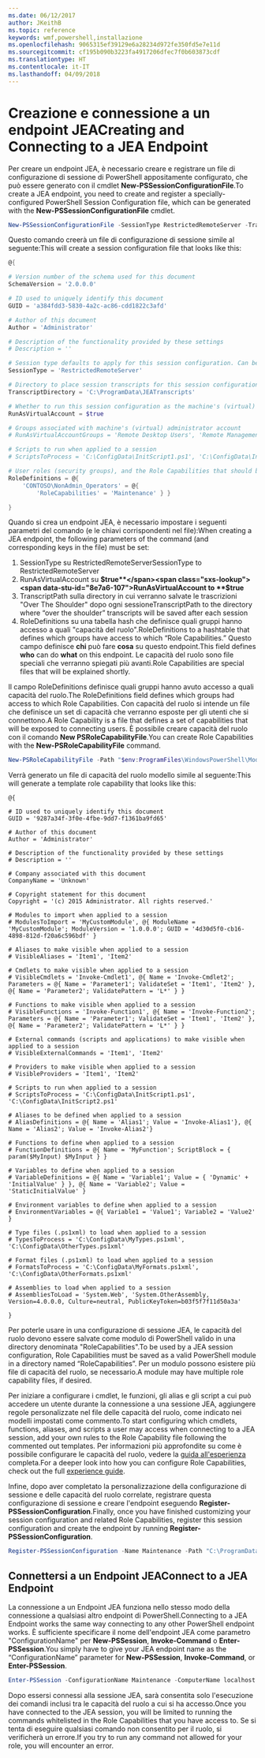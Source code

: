 ```yaml
---
ms.date: 06/12/2017
author: JKeithB
ms.topic: reference
keywords: wmf,powershell,installazione
ms.openlocfilehash: 9065315ef39129e6a28234d972fe350fd5e7e11d
ms.sourcegitcommit: cf195b090b3223fa4917206dfec7f0b603873cdf
ms.translationtype: HT
ms.contentlocale: it-IT
ms.lasthandoff: 04/09/2018
---
```

# <a name="creating-and-connecting-to-a-jea-endpoint"></a><span data-ttu-id="8e7a6-102">Creazione e connessione a un endpoint JEA</span><span class="sxs-lookup"><span data-stu-id="8e7a6-102">Creating and Connecting to a JEA Endpoint</span></span>
<span data-ttu-id="8e7a6-103">Per creare un endpoint JEA, è necessario creare e registrare un file di configurazione di sessione di PowerShell appositamente configurato, che può essere generato con il cmdlet **New-PSSessionConfigurationFile**.</span><span class="sxs-lookup"><span data-stu-id="8e7a6-103">To create a JEA endpoint, you need to create and register a specially-configured PowerShell Session Configuration file, which can be generated with the **New-PSSessionConfigurationFile** cmdlet.</span></span>

```powershell
New-PSSessionConfigurationFile -SessionType RestrictedRemoteServer -TranscriptDirectory "C:\ProgramData\JEATranscripts" -RunAsVirtualAccount -RoleDefinitions @{ 'CONTOSO\NonAdmin_Operators' = @{ RoleCapabilities = 'Maintenance' }} -Path "$env:ProgramData\JEAConfiguration\Demo.pssc"
```

<span data-ttu-id="8e7a6-104">Questo comando creerà un file di configurazione di sessione simile al seguente:</span><span class="sxs-lookup"><span data-stu-id="8e7a6-104">This will create a session configuration file that looks like this:</span></span>
```powershell
@{

# Version number of the schema used for this document
SchemaVersion = '2.0.0.0'

# ID used to uniquely identify this document
GUID = 'a384fdd3-5830-4a2c-ac86-cdd1822c3afd'

# Author of this document
Author = 'Administrator'

# Description of the functionality provided by these settings
# Description = ''

# Session type defaults to apply for this session configuration. Can be 'RestrictedRemoteServer' (recommended), 'Empty', or 'Default'
SessionType = 'RestrictedRemoteServer'

# Directory to place session transcripts for this session configuration
TranscriptDirectory = 'C:\ProgramData\JEATranscripts'

# Whether to run this session configuration as the machine's (virtual) administrator account
RunAsVirtualAccount = $true

# Groups associated with machine's (virtual) administrator account
# RunAsVirtualAccountGroups = 'Remote Desktop Users', 'Remote Management Users'

# Scripts to run when applied to a session
# ScriptsToProcess = 'C:\ConfigData\InitScript1.ps1', 'C:\ConfigData\InitScript2.ps1'

# User roles (security groups), and the Role Capabilities that should be applied to them when applied to a session
RoleDefinitions = @{
    'CONTOSO\NonAdmin_Operators' = @{
        'RoleCapabilities' = 'Maintenance' } }

}
```
<span data-ttu-id="8e7a6-105">Quando si crea un endpoint JEA, è necessario impostare i seguenti parametri del comando (e le chiavi corrispondenti nel file):</span><span class="sxs-lookup"><span data-stu-id="8e7a6-105">When creating a JEA endpoint, the following parameters of the command (and corresponding keys in the file) must be set:</span></span>
1.  <span data-ttu-id="8e7a6-106">SessionType su RestrictedRemoteServer</span><span class="sxs-lookup"><span data-stu-id="8e7a6-106">SessionType to RestrictedRemoteServer</span></span>
2.  <span data-ttu-id="8e7a6-107">RunAsVirtualAccount su **$true**</span><span class="sxs-lookup"><span data-stu-id="8e7a6-107">RunAsVirtualAccount to **$true**</span></span>
3.  <span data-ttu-id="8e7a6-108">TranscriptPath sulla directory in cui verranno salvate le trascrizioni "Over The Shoulder" dopo ogni sessione</span><span class="sxs-lookup"><span data-stu-id="8e7a6-108">TranscriptPath to the directory where “over the shoulder” transcripts will be saved after each session</span></span>
4.  <span data-ttu-id="8e7a6-109">RoleDefinitions su una tabella hash che definisce quali gruppi hanno accesso a quali "capacità del ruolo".</span><span class="sxs-lookup"><span data-stu-id="8e7a6-109">RoleDefinitions to a hashtable that defines which groups have access to which “Role Capabilities.”</span></span>  <span data-ttu-id="8e7a6-110">Questo campo definisce **chi** può fare **cosa** su questo endpoint.</span><span class="sxs-lookup"><span data-stu-id="8e7a6-110">This field defines **who** can do **what** on this endpoint.</span></span>   <span data-ttu-id="8e7a6-111">Le capacità del ruolo sono file speciali che verranno spiegati più avanti.</span><span class="sxs-lookup"><span data-stu-id="8e7a6-111">Role Capabilities are special files that will be explained shortly.</span></span>


<span data-ttu-id="8e7a6-112">Il campo RoleDefinitions definisce quali gruppi hanno avuto accesso a quali capacità del ruolo.</span><span class="sxs-lookup"><span data-stu-id="8e7a6-112">The RoleDefinitions field defines which groups had access to which Role Capabilities.</span></span>  <span data-ttu-id="8e7a6-113">Con capacità del ruolo si intende un file che definisce un set di capacità che verranno esposte per gli utenti che si connettono.</span><span class="sxs-lookup"><span data-stu-id="8e7a6-113">A Role Capability is a file that defines a set of capabilities that will be exposed to connecting users.</span></span>  <span data-ttu-id="8e7a6-114">È possibile creare capacità del ruolo con il comando **New PSRoleCapabilityFile**.</span><span class="sxs-lookup"><span data-stu-id="8e7a6-114">You can create Role Capabilities with the **New-PSRoleCapabilityFile** command.</span></span>

```powershell
New-PSRoleCapabilityFile -Path "$env:ProgramFiles\WindowsPowerShell\Modules\DemoModule\RoleCapabilities\Maintenance.psrc"
```

<span data-ttu-id="8e7a6-115">Verrà generato un file di capacità del ruolo modello simile al seguente:</span><span class="sxs-lookup"><span data-stu-id="8e7a6-115">This will generate a template role capability that looks like this:</span></span>
```
@{

# ID used to uniquely identify this document
GUID = '9287a34f-3f0e-4fbe-9dd7-f1361ba9fd65'

# Author of this document
Author = 'Administrator'

# Description of the functionality provided by these settings
# Description = ''

# Company associated with this document
CompanyName = 'Unknown'

# Copyright statement for this document
Copyright = '(c) 2015 Administrator. All rights reserved.'

# Modules to import when applied to a session
# ModulesToImport = 'MyCustomModule', @{ ModuleName = 'MyCustomModule'; ModuleVersion = '1.0.0.0'; GUID = '4d30d5f0-cb16-4898-812d-f20a6c596bdf' }

# Aliases to make visible when applied to a session
# VisibleAliases = 'Item1', 'Item2'

# Cmdlets to make visible when applied to a session
# VisibleCmdlets = 'Invoke-Cmdlet1', @{ Name = 'Invoke-Cmdlet2'; Parameters = @{ Name = 'Parameter1'; ValidateSet = 'Item1', 'Item2' }, @{ Name = 'Parameter2'; ValidatePattern = 'L*' } }

# Functions to make visible when applied to a session
# VisibleFunctions = 'Invoke-Function1', @{ Name = 'Invoke-Function2'; Parameters = @{ Name = 'Parameter1'; ValidateSet = 'Item1', 'Item2' }, @{ Name = 'Parameter2'; ValidatePattern = 'L*' } }

# External commands (scripts and applications) to make visible when applied to a session
# VisibleExternalCommands = 'Item1', 'Item2'

# Providers to make visible when applied to a session
# VisibleProviders = 'Item1', 'Item2'

# Scripts to run when applied to a session
# ScriptsToProcess = 'C:\ConfigData\InitScript1.ps1', 'C:\ConfigData\InitScript2.ps1'

# Aliases to be defined when applied to a session
# AliasDefinitions = @{ Name = 'Alias1'; Value = 'Invoke-Alias1'}, @{ Name = 'Alias2'; Value = 'Invoke-Alias2'}

# Functions to define when applied to a session
# FunctionDefinitions = @{ Name = 'MyFunction'; ScriptBlock = { param($MyInput) $MyInput } }

# Variables to define when applied to a session
# VariableDefinitions = @{ Name = 'Variable1'; Value = { 'Dynamic' + 'InitialValue' } }, @{ Name = 'Variable2'; Value = 'StaticInitialValue' }

# Environment variables to define when applied to a session
# EnvironmentVariables = @{ Variable1 = 'Value1'; Variable2 = 'Value2' }

# Type files (.ps1xml) to load when applied to a session
# TypesToProcess = 'C:\ConfigData\MyTypes.ps1xml', 'C:\ConfigData\OtherTypes.ps1xml'

# Format files (.ps1xml) to load when applied to a session
# FormatsToProcess = 'C:\ConfigData\MyFormats.ps1xml', 'C:\ConfigData\OtherFormats.ps1xml'

# Assemblies to load when applied to a session
# AssembliesToLoad = 'System.Web', 'System.OtherAssembly, Version=4.0.0.0, Culture=neutral, PublicKeyToken=b03f5f7f11d50a3a'

}

```
<span data-ttu-id="8e7a6-116">Per poterle usare in una configurazione di sessione JEA, le capacità del ruolo devono essere salvate come modulo di PowerShell valido in una directory denominata "RoleCapabilities".</span><span class="sxs-lookup"><span data-stu-id="8e7a6-116">To be used by a JEA session configuration, Role Capabilities must be saved as a valid PowerShell module in a directory named “RoleCapabilities”.</span></span> <span data-ttu-id="8e7a6-117">Per un modulo possono esistere più file di capacità del ruolo, se necessario.</span><span class="sxs-lookup"><span data-stu-id="8e7a6-117">A module may have multiple role capability files, if desired.</span></span>

<span data-ttu-id="8e7a6-118">Per iniziare a configurare i cmdlet, le funzioni, gli alias e gli script a cui può accedere un utente durante la connessione a una sessione JEA, aggiungere regole personalizzate nel file delle capacità del ruolo, come indicato nei modelli impostati come commento.</span><span class="sxs-lookup"><span data-stu-id="8e7a6-118">To start configuring which cmdlets, functions, aliases, and scripts a user may access when connecting to a JEA session, add your own rules to the Role Capability file following the commented out templates.</span></span> <span data-ttu-id="8e7a6-119">Per informazioni più approfondite su come è possibile configurare le capacità del ruolo, vedere la [guida all'esperienza](http://aka.ms/JEA) completa.</span><span class="sxs-lookup"><span data-stu-id="8e7a6-119">For a deeper look into how you can configure Role Capabilities, check out the full [experience guide](http://aka.ms/JEA).</span></span>

<span data-ttu-id="8e7a6-120">Infine, dopo aver completato la personalizzazione della configurazione di sessione e delle capacità del ruolo correlate, registrare questa configurazione di sessione e creare l'endpoint eseguendo **Register-PSSessionConfiguration**.</span><span class="sxs-lookup"><span data-stu-id="8e7a6-120">Finally, once you have finished customizing your session configuration and related Role Capabilities, register this session configuration and create the endpoint by running **Register-PSSessionConfiguration**.</span></span>

```powershell
Register-PSSessionConfiguration -Name Maintenance -Path "C:\ProgramData\JEAConfiguration\Demo.pssc"
```

## <a name="connect-to-a-jea-endpoint"></a><span data-ttu-id="8e7a6-121">Connettersi a un Endpoint JEA</span><span class="sxs-lookup"><span data-stu-id="8e7a6-121">Connect to a JEA Endpoint</span></span>
<span data-ttu-id="8e7a6-122">La connessione a un Endpoint JEA funziona nello stesso modo della connessione a qualsiasi altro endpoint di PowerShell.</span><span class="sxs-lookup"><span data-stu-id="8e7a6-122">Connecting to a JEA Endpoint works the same way connecting to any other PowerShell endpoint works.</span></span>  <span data-ttu-id="8e7a6-123">È sufficiente specificare il nome dell'endpoint JEA come parametro "ConfigurationName" per **New-PSSession**, **Invoke-Command** o **Enter-PSSession**.</span><span class="sxs-lookup"><span data-stu-id="8e7a6-123">You simply have to give your JEA endpoint name as the “ConfigurationName” parameter for **New-PSSession**, **Invoke-Command**, or **Enter-PSSession**.</span></span>

```powershell
Enter-PSSession -ConfigurationName Maintenance -ComputerName localhost
```
<span data-ttu-id="8e7a6-124">Dopo essersi connessi alla sessione JEA, sarà consentita solo l'esecuzione dei comandi inclusi tra le capacità del ruolo a cui si ha accesso.</span><span class="sxs-lookup"><span data-stu-id="8e7a6-124">Once you have connected to the JEA session, you will be limited to running the commands whitelisted in the Role Capabilities that you have access to.</span></span> <span data-ttu-id="8e7a6-125">Se si tenta di eseguire qualsiasi comando non consentito per il ruolo, si verificherà un errore.</span><span class="sxs-lookup"><span data-stu-id="8e7a6-125">If you try to run any command not allowed for your role, you will encounter an error.</span></span>